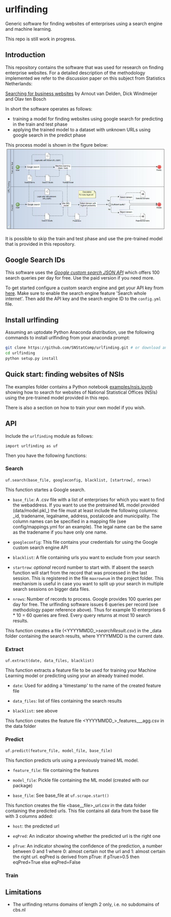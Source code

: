 # urlfinding
Generic software for finding websites of enterprises using a search engine and machine learning.

This repo is still work in progress.

## Introduction
This repository contains the software that was used for research on finding enterprise websites.
For a detailed description of the methodology implemented we refer to the
discussion paper on this subject from Statistics Netherlands:

[Searching for business websites](https://www.cbs.nl/en-gb/background/2020/01/searching-for-business-websites) by Arnout van Delden, Dick Windmeijer and Olav ten Bosch

In short the software operates as follows:
* training a model for finding websites using google search for predicting in the train and test phase
* applying the trained model to a dataset with unknown URLs using google search in the predict phase

This process model is shown in the figure below:
![process model](docs/urlfinding_process_model.png)

It is possible to skip the train and test phase and use the pre-trained model that is provided in this repository.

## Google Search IDs

This software uses the *[Google custom search JSON API](https://developers.google.com/custom-search)*
which offers 100 search queries per day for free. Use the paid version if you need more.

To get started configure a custom search engine and get your API key from [here](https://developers.google.com/custom-search/v1/overview).
Make sure to enable the search engine feature 'Search whole internet'.
Then add the API key and the search engine ID to the `config.yml` file.

## Install urlfinding

Assuming an uptodate Python Anaconda distribution, use the following commands to install urlfinding from your anaconda prompt:
```bash
git clone https://github.com/SNStatComp/urlfinding.git # or download and unzip this repository
cd urlfinding
python setup.py install
```
## Quick start: finding websites of NSIs

The examples folder contains a Python notebook [examples/nsis.ipynb](examples/nsis.ipynb) showing how to search for websites of National Statistical Offices (NSIs) using the pre-trained model provided in this repo.

There is also a section on how to train your own model if you wish.

## API

Include the `urlfinding` module as follows:
```
import urlfinding as uf
```
Then you have the following functions:

### Search

`uf.search(base_file, googleconfig, blacklist, [startrow], nrows)`

This function startes a Google search.

- `base_file`: A .csv file with a list of enterprises for which you want to find the webaddress. If you want to use the pretrained ML model provided (data/model.pkl_) the file must at least include the following columns: _id, tradename, legalname, address, postalcode and municipality. The column names can be specified in a mapping file (see config/mappings.yml for an example).
The legal name can be the same as the tradename if you have only one name.

- `googleconfig`: This file contains your credentials for using the Google custom search engine API

- `blacklist`: A file containing urls you want to exclude from your search

- `startrow`: *optional* record number to start with. If absent the search function will start from the record that was processed in the last session. This is registered in the file `maxrownum` in the project folder. This mechanism is useful in case you want to split up your search in multiple search sessions on bigger data files. 

- `nrows`: Number of records to process. Google provides 100 queries per day for free. The urlfinding software issues 6 queries per record (see methodology paper reference above). Thus for example 10 enterprises 6 * 10 = 60 queries are fired. Every query returns at most 10 search results.

This function creates a file (<YYYYMMDD_>_searchResult.csv_) in the _data folder containing the search results, where YYYYMMDD is the current date.


### Extract

`uf.extract(date, data_files, blacklist)`

This function extracts a feature file to be used for training your Machine Learning model or predicting using your an already trained model.


- `date`: Used for adding a 'timestamp' to the name of the created feature file

- `data_files`: list of files containing the search results

- `blacklist`: see above

This function creates the feature file <YYYYMMDD_>_features___agg.csv in the data folder


### Predict

`uf.predict(feature_file, model_file, base_file)`

This function predicts urls using a previously trained ML model.

- `feature_file`: file containing the features

- `model_file`: Pickle file containing the ML model (created with our package)

- `base_file`: See base_file at `uf.scrape.start()`

This function creates the file <base__file>_url.csv in the data folder containing the predicted urls. This file contains all data from the base file with 3 columns added:

- `host`: the predicted url

- `eqPred`: An indicator showing whether the predicted url is the right one

- `pTrue`: An indicator showing the confidence of the prediction, a number between 0 and 1 where 0: almost certain not the url and 1: almost certain the right url. eqPred is derived from pTrue: if pTrue>0.5 then eqPred=True else eqPred=False

### Train



## Limitations
- The urlfinding returns domains of length 2 only, i.e. no subdomains of cbs.nl
